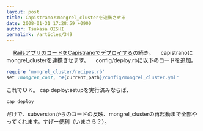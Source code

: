 ```yaml
---
layout: post
title: Capistranoとmongrel_clusterを連携させる
date: 2008-01-31 17:28:59 +0900
author: Tsukasa OISHI
permalink: /articles/349
---
```


　 [RailsアプリのコードをCapistranoでデプロイする](/articles/348)の続き。
　capistranoにmongrel\_clusterを連携させます。
　config/deploy.rbに以下のコードを追加。

```ruby
require 'mongrel_cluster/recipes.rb'
set :mongrel_conf, "#{current_path}/config/mongrel_cluster.yml"
```

これでＯＫ。
cap deploy:setupを実行済みならば、

```ruby
cap deploy
```

だけで、subversionからのコードの反映、mongrel\_clusterの再起動まで全部やってくれます。すげー便利（いまさら？）。

